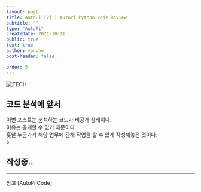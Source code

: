 ```yaml
---
layout: post
title: AutoPi [2] | AutoPi Python Code Review
subtitle: ""
type: "AutoPi"
createDate: 2021-10-11
public: true
text: true
author: yoncho
post-header: false

order: 5
---
```


![TECH](https://user-images.githubusercontent.com/44021629/136679844-86de74a6-106c-4914-85d5-551815655837.PNG)  

## 코드 분석에 앞서
이번 포스트는 분석하는 코드가 비공개 상태이다.  
이유는 공개할 수 없기 때문이다.   
훗날 누군가가 해당 업무에 관해 작업을 할 수 있게 작성해놓은 것이다.   
 s

## 작성중..




<hr>
참고   
[AutoPi Code]  
  





